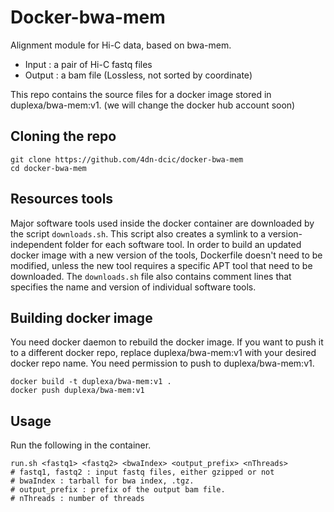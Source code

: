 # Docker-bwa-mem


Alignment module for Hi-C data, based on bwa-mem.
* Input : a pair of Hi-C fastq files
* Output : a bam file (Lossless, not sorted by coordinate)

This repo contains the source files for a docker image stored in duplexa/bwa-mem:v1. (we will change the docker hub account soon)


## Cloning the repo
```
git clone https://github.com/4dn-dcic/docker-bwa-mem
cd docker-bwa-mem
```

## Resources tools
Major software tools used inside the docker container are downloaded by the script `downloads.sh`. This script also creates a symlink to a version-independent folder for each software tool. In order to build an updated docker image with a new version of the tools, Dockerfile doesn't need to be modified, unless the new tool requires a specific APT tool that need to be downloaded. 
The `downloads.sh` file also contains comment lines that specifies the name and version of individual software tools.


## Building docker image
You need docker daemon to rebuild the docker image. If you want to push it to a different docker repo, replace duplexa/bwa-mem:v1 with your desired docker repo name. You need permission to push to duplexa/bwa-mem:v1.
```
docker build -t duplexa/bwa-mem:v1 .
docker push duplexa/bwa-mem:v1
```

## Usage
Run the following in the container.
```
run.sh <fastq1> <fastq2> <bwaIndex> <output_prefix> <nThreads>
# fastq1, fastq2 : input fastq files, either gzipped or not
# bwaIndex : tarball for bwa index, .tgz.
# output_prefix : prefix of the output bam file.
# nThreads : number of threads 
```
